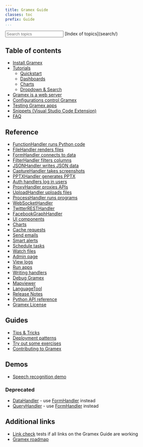 ```yaml
---
title: Gramex Guide
classes: toc
prefix: Guide
...
```


<link rel="stylesheet" href="search/search.css?v=1">

<input type="search" id="search" placeholder="Search topics" data-url="search/searchindex.json">
[Index of topics](search/)
<script src="node_modules/lunr/lunr.js"></script>
<script src="search/search.js?v=a"></script>


## Table of contents

- [Install Gramex](install/)
- [Tutorials](tutorials/)
    - [Quickstart](tutorials/quickstart/)
    - [Dashboards](tutorials/dashboards/)
    - [Charts](tutorials/charts/)
    - [Dropdown & Search](tutorials/g1-dropdown)
- [Gramex is a web server](server/)
- [Configurations control Gramex](config/)
- [Testing Gramex apps](test/)
- [Snippets (Visual Studio Code Extension)](snippets/)
- [FAQ](faq/)

## Reference

- [FunctionHandler runs Python code](functionhandler/)
- [FileHandler renders files](filehandler/)
- [FormHandler connects to data](formhandler/)
- [FilterHandler filters columns](filterhandler/)
- [JSONHandler writes JSON data](jsonhandler/)
- [CaptureHandler takes screenshots](capturehandler/)
- [PPTXHandler generates PPTX](pptxhandler/)
- [Auth handlers log in users](auth/)
- [ProxyHandler proxies APIs](proxyhandler/)
- [UploadHandler uploads files](uploadhandler/)
- [ProcessHandler runs programs](processhandler/)
- [WebSocketHandler](websockethandler/)
- [TwitterRESTHandler](twitterresthandler/)
- [FacebookGraphHandler](facebookgraphhandler/)
- [UI components](uicomponents/)
- [Charts](chart/)
- [Cache requests](cache/)
- [Send emails](email/)
- [Smart alerts](alert/)
- [Schedule tasks](scheduler/)
- [Watch files](watch/)
- [Admin page](admin/)
- [View logs](logviewer/)
- [Run apps](apps/)
- [Writing handlers](handlers/)
- [Debug Gramex](debug/)
- [Mapviewer](mapviewer/)
- [LanguageTool](languagetool/)
- [Release Notes](release/)
- [Python API reference](https://learn.gramener.com/gramex/gramex.html)
- [Gramex License](license/)

## Guides

- [Tips & Tricks](tips/)
- [Deployment patterns](deploy/)
- [Try out some exercises](exercises/)
- [Contributing to Gramex](contributing/)

## Demos

- [Speech recognition demo](speech/)

### Deprecated

- [DataHandler](datahandler/) - use [FormHandler](formhandler/) instead
- [QueryHandler](queryhandler/) - use [FormHandler](formhandler/) instead

## Additional links

- [Link check](linkcheck/) tests if all links on the Gramex Guide are working
- [Gramex roadmap](https://docs.google.com/spreadsheets/d/1D2xScjMWl29JtuuVP7PlsLM3OPJuMBr0VNvzzoR4HwQ/edit#gid=885343597)
